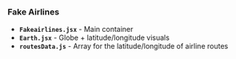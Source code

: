 ### Fake Airlines
- **`Fakeairlines.jsx`** - Main container
- **`Earth.jsx`** - Globe + latitude/longitude visuals 
- **`routesData.js`** - Array for the latitude/longitude of airline routes   